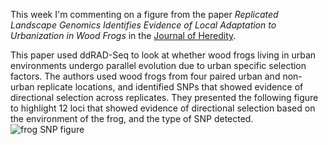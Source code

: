 This week I'm commenting on a figure from the paper *Replicated Landscape Genomics Identifies Evidence of Local Adaptation to Urbanization in Wood Frogs* in the  [Journal of Heredity](https://academic.oup.com/jhered/article/110/6/707/5529283?login=true#164267378).

This paper used ddRAD-Seq to look at whether wood frogs living in urban environments undergo parallel evolution due to urban specific selection factors. The authors used wood frogs from four paired urban and non-urban replicate locations, and identified SNPs that showed evidence of directional selection across replicates. They presented the following figure to highlight 12 loci that showed evidence of directional selection based on the environment of the frog, and the type of SNP detected. 
![frog SNP figure](Images/)
